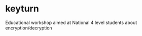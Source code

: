 keyturn
=======

Educational workshop aimed at National 4 level students about encryption/decryption
